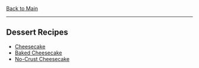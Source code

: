 [Back to Main](/README.md)

---
## Dessert Recipes

- [Cheesecake](/10%20Food/Cheesecake.md)
- [Baked Cheesecake](/10%20Food/Baked%20Cheesecake.md)
- [No-Crust Cheesecake](/10%20Food/No-Crust%20Cheesecake.md)
